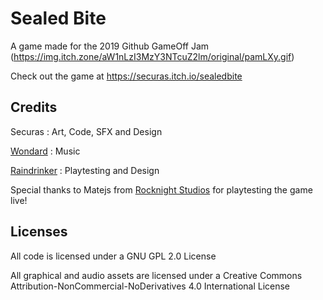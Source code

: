 # Sealed Bite
A game made for the 2019 Github GameOff Jam
(https://img.itch.zone/aW1nLzI3MzY3NTcuZ2lm/original/pamLXy.gif)


Check out the game at
https://securas.itch.io/sealedbite

## Credits
Securas : Art, Code, SFX and Design

[Wondard](https://soundcloud.com/fabienmerten) : Music

[Raindrinker](https://raindrinker.itch.io/) : Playtesting and Design

Special thanks to Matejs from [Rocknight Studios](https://www.twitch.tv/rocknightstudios) for playtesting the game live!

## Licenses

All code is licensed under a GNU GPL 2.0 License

All graphical and audio assets are licensed under a Creative Commons Attribution-NonCommercial-NoDerivatives 4.0 International License
